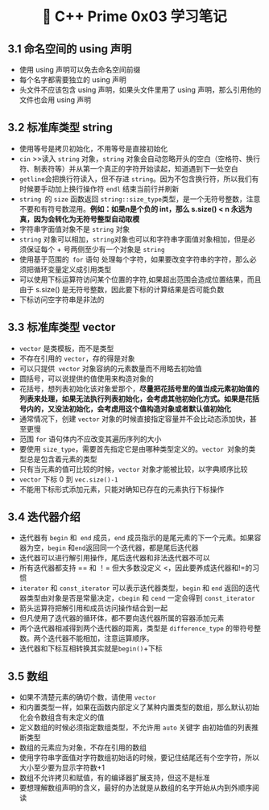 <h1 align="center">📔 C++ Prime 0x03 学习笔记</h1>

## 3.1 命名空间的 using 声明

* 使用 using 声明可以免去命名空间前缀
* 每个名字都需要独立的 using 声明
* 头文件不应该包含 using 声明，如果头文件里用了 using 声明，那么引用他的文件也会用 using 声明

## 3.2 标准库类型 string

* 使用等号是拷贝初始化，不用等号是直接初始化
* `cin` >>读入 `string` 对象，`string` 对象会自动忽略开头的空白（空格符、换行符、制表符等）并从第一个真正的字符开始读起，知道遇到下一处空白
* `getline`会把换行符读入，但不存进 `string`。因为不包含换行符，所以我们有时候要手动加上换行操作符 `endl` 结束当前行并刷新
* `string `的 `size` 函数返回 `string::size_type`类型，是一个无符号整数，注意不要和有符号数混用。**例如：如果n是个负的 int，那么 s.size() < n 永远为真，因为会转化为无符号整型自动取模**
* 字符串字面值对象不是 ``string`` 对象
* `string` 对象可以相加，``string``对象也可以和字符串字面值对象相加，但是必须保证每个 + 号两侧至少有一个对象是 `string`
* 使用基于范围的` for` 语句 处理每个字符，如果要改变字符串的字符，那么必须把循环变量定义成引用类型
* 可以使用下标运算符访问某个位置的字符,如果超出范围会造成位置结果，而且由于 s.size() 是无符号整数，因此要下标的计算结果是否可能负数
* 下标访问空字符串是非法的

## 3.3 标准库类型 vector

* `vector` 是类模板，而不是类型
* 不存在引用的 `vector`，存的得是对象
* 可以只提供` vector` 对象容纳的元素数量而不用略去初始值
* 圆括号，可以说提供的值使用来构造对象的
* 花括号，想列表初始化该对象爱那个，**尽量把花括号里的值当成元素初始值的列表来处理，如果无法执行列表初始化，会考虑其他初始化方式。如果是花括号内的，又没法初始化，会考虑用这个值构造对象或者默认值初始化**
* 通常情况下，创建 `vector` 对象的时候直接指定容量并不会比动态添加快，甚至更慢
* 范围 `for` 语句体内不应改变其遍历序列的大小
* 要使用 `size_type`，需要首先指定它是由哪种类型定义的。`vector `对象的类型总是包含着元素的类型
* 只有当元素的值可比较的时候，`vector` 对象才能被比较，以字典顺序比较
* `vector` 下标 0 到 `vec.size()-1`
* 不能用下标形式添加元素，只能对确知已存在的元素执行下标操作

## 3.4 迭代器介绍

* 迭代器有 `begin` 和` end` 成员，`end` 成员指示的是尾元素的下一个元素。如果容器为空，`begin` 和` end `返回同一个迭代器，都是尾后迭代器
* 迭代器可以进行解引用操作，尾后迭代器和非法迭代器不可以
* 所有迭代器都支持 == 和 ！= 但大多数没定义 <，因此要养成迭代器和!=的习惯
* `iterator` 和 `const_iterator` 可以表示迭代器类型，`begin` 和 `end` 返回的迭代器类型由对象是否是常量决定，`cbegin` 和 `cend` 一定会得到 `const_iterator`
* 箭头运算符把解引用和成员访问操作结合到一起
* 但凡使用了迭代器的循环体，都不要向迭代器所属的容器添加元素
* 两个迭代器相减得到两个迭代器的距离，类型是 `difference_type` 的带符号整数。两个迭代器不能相加，注意运算顺序。
* 迭代器和下标互相转换其实就是`begin()`+下标



## 3.5 数组

* 如果不清楚元素的确切个数，请使用 `vector`
* 和内置类型一样，如果在函数内部定义了某种内置类型的数组，那么默认初始化会令数组含有未定义的值
* 定义数组的时候必须指定数组类型，不允许用 `auto` 关键字 由初始值的列表推断类型
* 数组的元素应为对象，不存在引用的数组
* 使用字符串字面值对字符数组初始话的时候，要记住结尾还有个空字符，所以大小至少要为显示字符数+1
* 数组不允许拷贝和赋值，有的编译器扩展支持，但这不是标准
* 要想理解数组声明的含义，最好的办法就是从数组的名字开始从内到外顺序阅读
